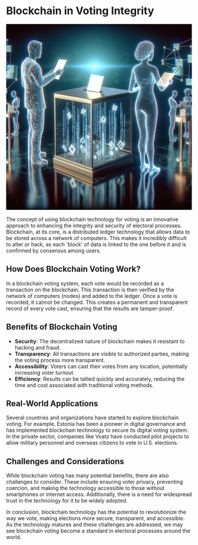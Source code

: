 # Blockchain in Voting Integrity

![Blockchain Voting System](https://raw.githubusercontent.com/Kanakjr/100-days-of-AI-Writing/main/images/Blockchain-in-Voting-Integrity.png)

The concept of using blockchain technology for voting is an innovative approach to enhancing the integrity and security of electoral processes. Blockchain, at its core, is a distributed ledger technology that allows data to be stored across a network of computers. This makes it incredibly difficult to alter or hack, as each 'block' of data is linked to the one before it and is confirmed by consensus among users.

## How Does Blockchain Voting Work?

In a blockchain voting system, each vote would be recorded as a transaction on the blockchain. This transaction is then verified by the network of computers (nodes) and added to the ledger. Once a vote is recorded, it cannot be changed. This creates a permanent and transparent record of every vote cast, ensuring that the results are tamper-proof.

## Benefits of Blockchain Voting

- **Security**: The decentralized nature of blockchain makes it resistant to hacking and fraud.
- **Transparency**: All transactions are visible to authorized parties, making the voting process more transparent.
- **Accessibility**: Voters can cast their votes from any location, potentially increasing voter turnout.
- **Efficiency**: Results can be tallied quickly and accurately, reducing the time and cost associated with traditional voting methods.

## Real-World Applications

Several countries and organizations have started to explore blockchain voting. For example, Estonia has been a pioneer in digital governance and has implemented blockchain technology to secure its digital voting system. In the private sector, companies like Voatz have conducted pilot projects to allow military personnel and overseas citizens to vote in U.S. elections.

## Challenges and Considerations

While blockchain voting has many potential benefits, there are also challenges to consider. These include ensuring voter privacy, preventing coercion, and making the technology accessible to those without smartphones or internet access. Additionally, there is a need for widespread trust in the technology for it to be widely adopted.

In conclusion, blockchain technology has the potential to revolutionize the way we vote, making elections more secure, transparent, and accessible. As the technology matures and these challenges are addressed, we may see blockchain voting become a standard in electoral processes around the world.
